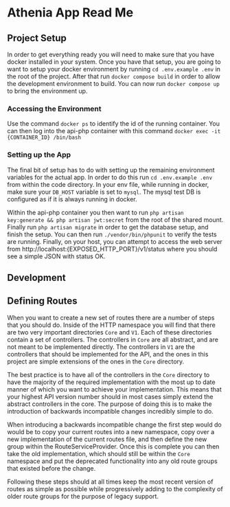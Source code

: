 # Athenia App Read Me 

## Project Setup

In order to get everything ready you will need to make sure that you have docker installed in your system. Once you have that setup, you are going to want to setup your docker environment by running `cd .env.example .env` in the root of the project. After that run `docker compose build` in order to allow the development environment to build. You can now run `docker compose up` to bring the environment up.

### Accessing the Environment

Use the command `docker ps` to identify the id of the running container. You can then log into the api-php container with this command `docker exec -it {CONTAINER_ID} /bin/bash`

### Setting up the App

The final bit of setup has to do with setting up the remaining environment variables for the actual app. In order to do this run `cd .env.example .env` from within the code directory. In your env file, while running in docker, make sure your `DB_HOST` variable is set to `mysql`. The mysql test DB is configured as if it is always running in docker.

Within the api-php container you then want to run `php artisan key:generate && php artisan jwt:secret` from the root of the shared mount. Finally run `php artisan migrate` in order to get the database setup, and finish the setup. You can then run `./vendor/bin/phpunit` to verify the tests are running. Finally, on your host, you can attempt to access the web server from http://localhost:{EXPOSED_HTTP_PORT}/v1/status where you should see a simple JSON with status OK.

## Development

## Defining Routes

When you want to create a new set of routes there are a number of steps that you should do. Inside of the HTTP namespace you will find that there are two very important directories `Core` and `V1`. Each of these directories contain a set of controllers. The controllers in `Core` are all abstract, and are not meant to be implemented directly. The controllers in `V1` are the controllers that should be implemented for the API, and the ones in this project are simple extensions of the ones in the `Core` directory. 

The best practice is to have all of the controllers in the `Core` directory to have the majority of the required implementation with the most up to date manner of which you want to achieve your implementation. This means that your highest API version number should in most cases simply extend the abstract controllers in the core. The purpose of doing this is to make the introduction of backwards incompatible changes incredibly simple to do. 

When introducing a backwards incompatible change the first step would do would be to copy your current routes into a new namespace, copy over a new implementation of the current routes file, and then define the new group within the RouteServiceProvider. Once this is complete you can then take the old implementation, which should still be within the `Core` namespace and put the deprecated functionality into any old route groups that existed before the change. 

Following these steps should at all times keep the most recent version of routes as simple as possible while progressively adding to the complexity of older route groups for the purpose of legacy support.

